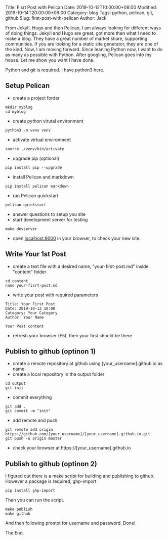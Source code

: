 Title: Fisrt Post with Pelican
Date: 2019-10-12T10:00:00+08:00
Modified: 2019-10-14T20:00:00+08:00
Category: blog
Tags: python, pelican, git, github
Slug: first-post-with-pelican
Author: Jack

From JekyII, Hugo and then Pelican, I am always looking for different ways of doing things. JekyII and Hugo are great, got more then what I need to make a blog. They have a great number of market share, supporting communities. If you are looking for a static site generator, they are one of the kind. Now, I am moving forward. Since leaning Python now, I want to do as many as possible with Python. After googling, Pelican goes into my house. Let me show you waht I have done.

Python and git is required. I have python3 here.


## Setup Pelican

- create a project forder

```
mkdir myblog
cd myblog
```

- create python virutal environment 

```
python3 -m venv venv
```

- activate virtual environment

```
source ./venv/bin/activate
```

- upgrade pip (optional)

```
pip install pip --upgrade
```

- install Pelican and markdown

```
pip install pelican markdown
```

- run Pelican quickstart

```
pelican-quickstart
```

- answer questions to setup you site
- start development server for testing

```
make devserver
```

- open [localhost:8000](localhost:8000) in your browser, to check your new site.

## Write Your 1st Post

- create a text file with a desired name, "your-first-post.md" inside "content" folder

```
cd content
nano your-fisrt-post.md
```

- write your post with required parameters

```
Title: Your First Post
Date: 2019-10-12 10:00
Category: Your Category
Author: Your Name

Your Post content
```

- refresh your browser (F5), then your first should be there

## Publish to github (optinon 1)
- create a remote repository at github using [your_username].github.io as name
- create a local repository in the output folder
```
cd output
git init
```
- commit everything
```
git add .
git commit -m "init"
```

- add remote and push
```
git remote add origin https://github.com/[your_username]/[your_username].github.io.git
git push -u origin master
```

- check your browser at https://[your_username].github.io

## Publish to github (optinon 2)

I figured out there is a make script for building and publishing to github. However a package is required, ghp-import

```
pip install ghp-import
```

Then you can run the script.
```
make publish
make github
```

And then following prompt for username and password. Done!

The End.



